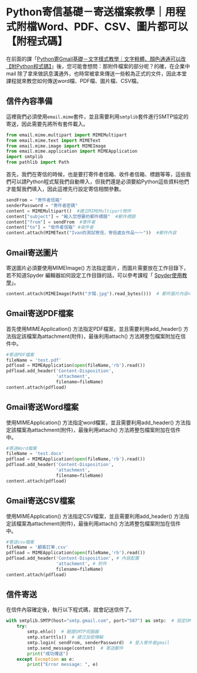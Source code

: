 # Python寄信基礎－寄送檔案教學｜用程式附檔Word、PDF、CSV、圖片都可以【附程式碼】
在前面的課「[Python寄Gmail基礎－文字樣式教學｜文字粗體、顏色通通可以改【附Python程式碼】](/classification/crawler_king/93)」後，您可能會想問：那附件檔案的部分呢？的確，在企業中mail 除了拿來做訊息溝通外，也時常被拿來傳送一些較為正式的文件，因此本堂課程就來教您如何傳送word檔、PDF檔、圖片檔、CSV檔。

## 信件內容準備

這裡我們必須使用`email.mime`套件，並且需要利用`smtplib`套件進行SMTP協定的寄送，因此需要先將所有套件載入。
```python
from email.mime.multipart import MIMEMultipart
from email.mime.text import MIMEText
from email.mime.image import MIMEImage
from email.mime.application import MIMEApplication 
import smtplib
from pathlib import Path
```
首先，我們在寄信的時候，也是要打寄件者信箱、收件者信箱、標題等等，這些我們可以請Python程式幫我們自動帶入，但我們還是必須要給Python這些資料他們才能幫我們填入，因此這裡先行設定寄信相關參數。
```python
sendFrom = "寄件者信箱"
senderPassword = "寄件者密碼"
content = MIMEMultipart()  #建立MIMEMultipart物件
content["subject"] = "輸入您想要的郵件標題"  #郵件標題
content["from"] = sendFrom  #寄件者
content["to"] = "收件者信箱" #收件者
content.attach(MIMEText("Ivan的測試寄信，寄信處女作品～～"))  #郵件內容
```
## Gmail寄送圖片
寄送圖片必須要使用MIMEImage() 方法指定圖片，而圖片需要放在工作目錄下，若不知道Spyder 編輯器如何設定工作目錄的話，可以參考課程「
[Spyder使用教學](/classification/python_foundation/2)」。
```python
content.attach(MIMEImage(Path("夕陽.jpg").read_bytes()))  # 郵件圖片內容</code></pre>
```

## Gmail寄送PDF檔案
首先使用MIMEApplication() 方法指定PDF檔案，並且需要利用add_header() 方法指定該檔案為attachment(附件)，最後利用attach() 方法將整包檔案附加在信件中。
```python
#寄送PDF檔案
fileName = 'test.pdf'
pdfload = MIMEApplication(open(fileName,'rb').read()) 
pdfload.add_header('Content-Disposition', 
                   'attachment', 
                   filename=fileName) 
content.attach(pdfload)
```
## Gmail寄送Word檔案
使用MIMEApplication() 方法指定word檔案，並且需要利用add_header() 方法指定該檔案為attachment(附件)，最後利用attach() 方法將整包檔案附加在信件中。
```python
#寄送Word檔案
fileName = 'test.docx'
pdfload = MIMEApplication(open(fileName,'rb').read()) 
pdfload.add_header('Content-Disposition', 
                   'attachment', 
                   filename=fileName) 
content.attach(pdfload)
```
## Gmail寄送CSV檔案
使用MIMEApplication() 方法指定CSV檔案，並且需要利用add_header() 方法指定該檔案為attachment(附件)，最後利用attach() 方法將整包檔案附加在信件中。
```python
#寄送csv檔案
fileName = '顧客訂單.csv'
pdfload = MIMEApplication(open(fileName,'rb').read()) 
pdfload.add_header('Content-Disposition', # 內容配置
                   'attachment', # 附件
                   filename=fileName) 
content.attach(pdfload)
```
## 信件寄送
在信件內容確定後，執行以下程式碼，就會記送信件了。
```python
with smtplib.SMTP(host="smtp.gmail.com", port="587") as smtp:  # 設定SMTP伺服器
    try:
        smtp.ehlo()  # 驗證SMTP伺服器
        smtp.starttls()  # 建立加密傳輸
        smtp.login( sendFrom, senderPassword)  # 登入寄件者gmail
        smtp.send_message(content)  # 寄送郵件
        print("成功傳送")
    except Exception as e:
        print("Error message: ", e)
```
